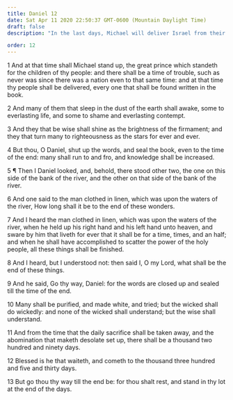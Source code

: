 ```yaml
---
title: Daniel 12
date: Sat Apr 11 2020 22:50:37 GMT-0600 (Mountain Daylight Time)
draft: false
description: "In the last days, Michael will deliver Israel from their troubles—Daniel tells of the two resurrections—The wise will know the times and meanings of his visions."

order: 12
---
```

    
1 And at that time shall Michael stand up, the great prince which standeth for the children of thy people: and there shall be a time of trouble, such as never was since there was a nation even to that same time: and at that time thy people shall be delivered, every one that shall be found written in the book.

2 And many of them that sleep in the dust of the earth shall awake, some to everlasting life, and some to shame and everlasting contempt.

3 And they that be wise shall shine as the brightness of the firmament; and they that turn many to righteousness as the stars for ever and ever.

4 But thou, O Daniel, shut up the words, and seal the book, even to the time of the end: many shall run to and fro, and knowledge shall be increased.

5 ¶ Then I Daniel looked, and, behold, there stood other two, the one on this side of the bank of the river, and the other on that side of the bank of the river.

6 And one said to the man clothed in linen, which was upon the waters of the river, How long shall it be to the end of these wonders.

7 And I heard the man clothed in linen, which was upon the waters of the river, when he held up his right hand and his left hand unto heaven, and sware by him that liveth for ever that it shall be for a time, times, and an half; and when he shall have accomplished to scatter the power of the holy people, all these things shall be finished.

8 And I heard, but I understood not: then said I, O my Lord, what shall be the end of these things.

9 And he said, Go thy way, Daniel: for the words are closed up and sealed till the time of the end.

10 Many shall be purified, and made white, and tried; but the wicked shall do wickedly: and none of the wicked shall understand; but the wise shall understand.

11 And from the time that the daily sacrifice shall be taken away, and the abomination that maketh desolate set up, there shall be a thousand two hundred and ninety days.

12 Blessed is he that waiteth, and cometh to the thousand three hundred and five and thirty days.

13 But go thou thy way till the end be: for thou shalt rest, and stand in thy lot at the end of the days.
